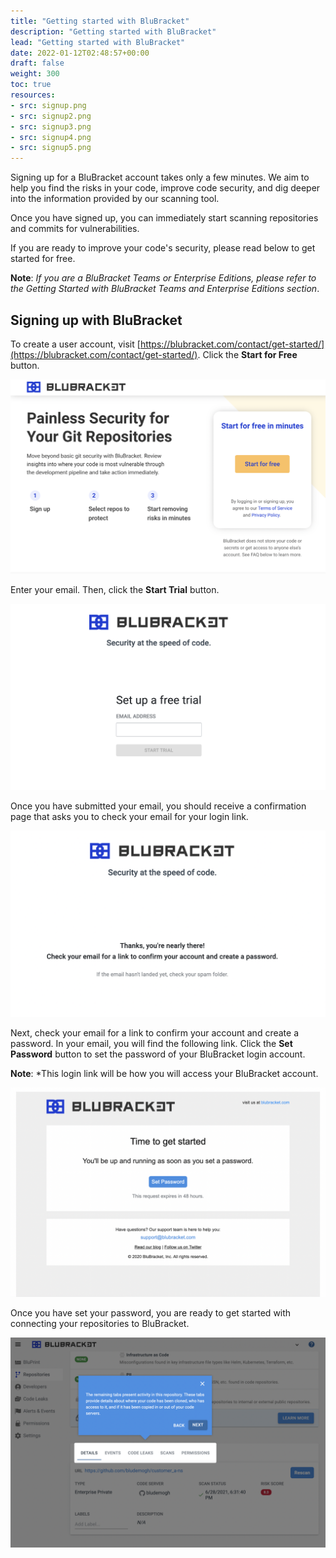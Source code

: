 ```yaml
---
title: "Getting started with BluBracket"
description: "Getting started with BluBracket"
lead: "Getting started with BluBracket"
date: 2022-01-12T02:48:57+00:00
draft: false
weight: 300
toc: true
resources:
- src: signup.png
- src: signup2.png
- src: signup3.png
- src: signup4.png
- src: signup5.png
---
```


Signing up for a BluBracket account takes only a few minutes. We aim to help you find the risks in your code, improve code security, and dig deeper into the information provided by our scanning tool.

Once you have signed up, you can immediately start scanning repositories and commits for vulnerabilities.

If you are ready to improve your code's security, please read below to get started for free.

**Note**: *If you are a BluBracket Teams or Enterprise Editions, please refer to the Getting Started with BluBracket Teams and Enterprise Editions section*.

## Signing up with BluBracket

To create a user account, visit [https://blubracket.com/contact/get-started/](https://blubracket.com/contact/get-started/). Click the **Start for Free** button.

![Sign Up Page 1](signup.png)

Enter your email. Then, click the **Start Trial** button.

![Sign Up Page 2](signup2.png)

Once you have submitted your email, you should receive a confirmation page that asks you to check your email for your login link.  

![Sign Up Page 3](signup3.png)

Next, check your email for a link to confirm your account and create a password.
In your email, you will find the following link. Click the **Set Password** button to set the password of your BluBracket login account.

**Note**: *This login link will be how you will access your BluBracket account.

![Sign Up Page 4](signup4.png)

Once you have set your password, you are ready to get started with connecting your repositories to BluBracket.

![Sign Up Page 5](signup5.png)
